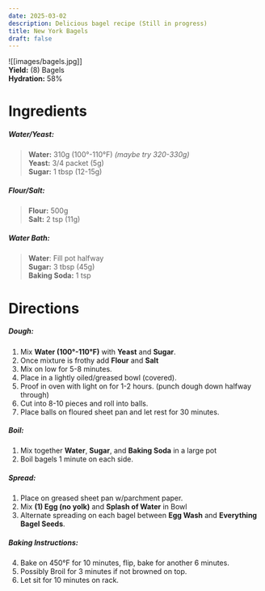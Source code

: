```yaml
---
date: 2025-03-02
description: Delicious bagel recipe (Still in progress)
title: New York Bagels
draft: false
---
```


![[images/bagels.jpg]]  
**Yield:** (8) Bagels  
**Hydration:** 58%  
# Ingredients
##### Water/Yeast:
> **Water:** 310g (100°-110°F) *(maybe try 320-330g)*  
> **Yeast:** 3/4 packet (5g)  
> **Sugar:** 1 tbsp (12-15g)  
##### Flour/Salt:
> **Flour:** 500g  
> **Salt:** 2 tsp (11g)  
##### Water Bath:
> **Water**: Fill pot halfway  
> **Sugar:** 3 tbsp (45g)  
> **Baking Soda:** 1 tsp  

# Directions
##### Dough:
1. Mix **Water (100°-110°F)** with **Yeast** and **Sugar**.
2. Once mixture is frothy add **Flour** and **Salt**
3. Mix on low for 5-8 minutes.
4. Place in a lightly oiled/greased bowl (covered).
5. Proof in oven with light on for 1-2 hours. (punch dough down halfway through)
6. Cut into 8-10 pieces and roll into balls.
7. Place balls on floured sheet pan and let rest for 30 minutes.
##### Boil:
1. Mix together **Water**, **Sugar**, and **Baking Soda** in a large pot
2. Boil bagels 1 minute on each side.
##### Spread:
1. Place on greased sheet pan w/parchment paper.
2. Mix **(1) Egg (no yolk)** and **Splash of Water** in Bowl
3. Alternate spreading on each bagel between **Egg Wash** and **Everything Bagel Seeds**.
 
 ##### Baking Instructions:
4. Bake on 450°F for 10 minutes, flip, bake for another 6 minutes.
5. Possibly Broil for 3 minutes if not browned on top.
6. Let sit for 10 minutes on rack.
